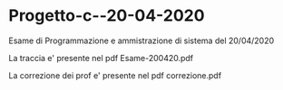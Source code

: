 # Progetto-c--20-04-2020

Esame di Programmazione e ammistrazione di sistema del 20/04/2020

La traccia e' presente nel pdf Esame-200420.pdf

La correzione dei prof e' presente nel pdf correzione.pdf


